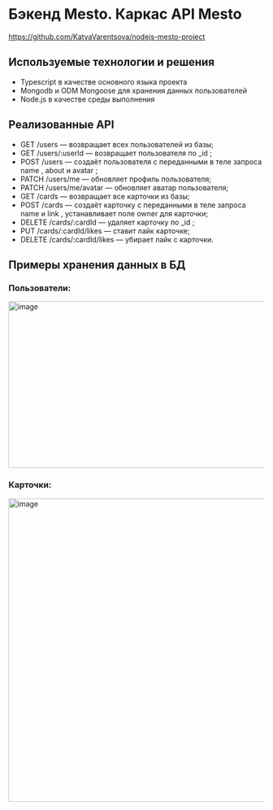 # Бэкенд Mesto. Каркас API Mesto 
https://github.com/KatyaVarentsova/nodejs-mesto-project

## Используемые технологии и решения
- Typescript в качестве основного языка проекта
- Mongodb и ODM Mongoose для хранения данных пользователей
- Node.js в качестве среды выполнения

## Реализованные API
- GET /users — возвращает всех пользователей из базы;
- GET /users/:userId — возвращает пользователя по _id ;
- POST /users — создаёт пользователя с переданными в теле запроса name , about и avatar ;
- PATCH /users/me — обновляет профиль пользователя;
- PATCH /users/me/avatar — обновляет аватар пользователя;
- GET /cards — возвращает все карточки из базы;
- POST /cards — создаёт карточку с переданными в теле запроса name и link , устанавливает поле owner для карточки;
- DELETE /cards/:cardId — удаляет карточку по _id ;
- PUT /cards/:cardId/likes — ставит лайк карточке;
- DELETE /cards/:cardId/likes — убирает лайк с карточки.

## Примеры хранения данных в БД
### Пользователи: 
<img width="1317" height="328" alt="image" src="https://github.com/user-attachments/assets/1595e19b-3c7d-4a7d-a02b-075108869cb2" />

### Карточки:
<img width="1312" height="597" alt="image" src="https://github.com/user-attachments/assets/9a82c8d9-9cfa-4b8a-9d43-fcfa33cf51d9" />



